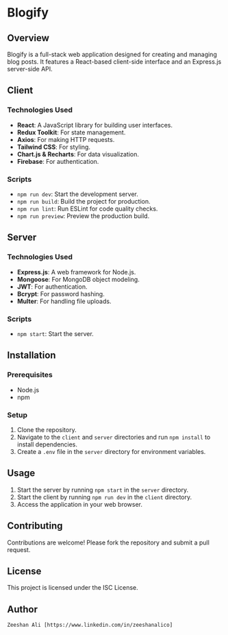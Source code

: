 # Blogify

## Overview
Blogify is a full-stack web application designed for creating and managing blog posts. It features a React-based client-side interface and an Express.js server-side API.

## Client

### Technologies Used
- **React**: A JavaScript library for building user interfaces.
- **Redux Toolkit**: For state management.
- **Axios**: For making HTTP requests.
- **Tailwind CSS**: For styling.
- **Chart.js & Recharts**: For data visualization.
- **Firebase**: For authentication.

### Scripts
- `npm run dev`: Start the development server.
- `npm run build`: Build the project for production.
- `npm run lint`: Run ESLint for code quality checks.
- `npm run preview`: Preview the production build.

## Server

### Technologies Used
- **Express.js**: A web framework for Node.js.
- **Mongoose**: For MongoDB object modeling.
- **JWT**: For authentication.
- **Bcrypt**: For password hashing.
- **Multer**: For handling file uploads.

### Scripts
- `npm start`: Start the server.

## Installation

### Prerequisites
- Node.js
- npm

### Setup
1. Clone the repository.
2. Navigate to the `client` and `server` directories and run `npm install` to install dependencies.
3. Create a `.env` file in the `server` directory for environment variables.

## Usage
1. Start the server by running `npm start` in the `server` directory.
2. Start the client by running `npm run dev` in the `client` directory.
3. Access the application in your web browser.

## Contributing
Contributions are welcome! Please fork the repository and submit a pull request.

## License
This project is licensed under the ISC License. 

## Author
    Zeeshan Ali [https://www.linkedin.com/in/zeeshanalico]